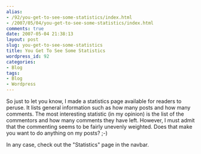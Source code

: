 ```yaml
---
alias:
- /92/you-get-to-see-some-statistics/index.html
- /2007/05/04/you-get-to-see-some-statistics/index.html
comments: true
date: 2007-05-04 21:38:13
layout: post
slug: you-get-to-see-some-statistics
title: You Get To See Some Statistics
wordpress_id: 92
categories:
- Blog
tags:
- Blog
- Wordpress
---
```


So just to let you know, I made a statistics page available for readers to peruse.  It lists general information such as how many posts and how many comments.  The most interesting statistic (in my opinion) is the list of the commentors and how many comments they have left.  However, I must admit that the commenting seems to be fairly unevenly weighted.  Does that make you want to do anything on my posts?  ;-)

In any case, check out the "Statistics" page in the navbar.
